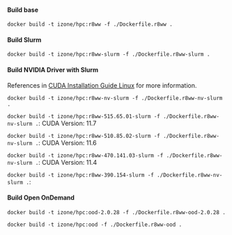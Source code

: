 #### Build base
``docker build -t izone/hpc:r8ww -f ./Dockerfile.r8ww .``

#### Build Slurm
``docker build -t izone/hpc:r8ww-slurm -f ./Dockerfile.r8ww-slurm .``

#### Build NVIDIA Driver with Slurm
References in [CUDA Installation Guide Linux](https://docs.nvidia.com/cuda/pdf/CUDA_Installation_Guide_Linux.pdf) for more information.

``docker build -t izone/hpc:r8ww-nv-slurm -f ./Dockerfile.r8ww-nv-slurm .``

``docker build -t izone/hpc:r8ww-515.65.01-slurm -f ./Dockerfile.r8ww-nv-slurm .``: CUDA Version: 11.7

``docker build -t izone/hpc:r8ww-510.85.02-slurm -f ./Dockerfile.r8ww-nv-slurm .``: CUDA Version: 11.6

``docker build -t izone/hpc:r8ww-470.141.03-slurm -f ./Dockerfile.r8ww-nv-slurm .``: CUDA Version: 11.4

``docker build -t izone/hpc:r8ww-390.154-slurm -f ./Dockerfile.r8ww-nv-slurm .``: 

#### Build Open OnDemand
``docker build -t izone/hpc:ood-2.0.28 -f ./Dockerfile.r8ww-ood-2.0.28 .``

``docker build -t izone/hpc:ood -f ./Dockerfile.r8ww-ood .``
